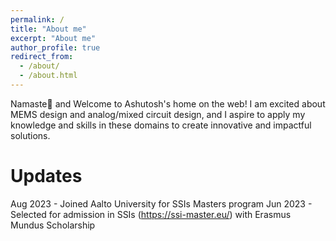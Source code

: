 ```yaml
---
permalink: /
title: "About me"
excerpt: "About me"
author_profile: true
redirect_from: 
  - /about/
  - /about.html
---
```


Namaste:pray: and Welcome to Ashutosh's home on the web! 
I am excited about MEMS design and analog/mixed circuit design, and I aspire to apply my knowledge and skills in these domains to create innovative and impactful solutions.

Updates 
=
Aug 2023 - Joined Aalto University for SSIs Masters program
Jun 2023 - Selected for admission in SSIs (https://ssi-master.eu/) with Erasmus Mundus Scholarship


